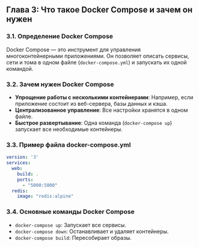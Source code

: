 ## Глава 3: Что такое Docker Compose и зачем он нужен

### 3.1. Определение Docker Compose
Docker Compose — это инструмент для управления многоконтейнерными приложениями. Он позволяет описать сервисы, сети и тома в одном файле (`docker-compose.yml`) и запускать их одной командой.

### 3.2. Зачем нужен Docker Compose
- **Упрощение работы с несколькими контейнерами**: Например, если приложение состоит из веб-сервера, базы данных и кэша.
- **Централизованное управление**: Все настройки хранятся в одном файле.
- **Быстрое развертывание**: Одна команда (`docker-compose up`) запускает все необходимые контейнеры.

### 3.3. Пример файла docker-compose.yml
```yaml
version: '3'
services:
  web:
    build: .
    ports:
      - "5000:5000"
  redis:
    image: "redis:alpine"
```

### 3.4. Основные команды Docker Compose
- `docker-compose up`: Запускает все сервисы.
- `docker-compose down`: Останавливает и удаляет контейнеры.
- `docker-compose build`: Пересобирает образы.
